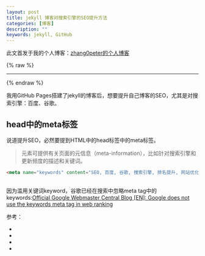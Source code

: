 ```yaml
---
layout: post
title: jekyll 博客对搜索引擎的SEO提升方法
categories: [博客]
description: ""
keywords: jekyll, GitHub
---
```


此文首发于我的个人博客：[zhang0peter的个人博客](https://zhang0peter.com)         

{% raw %}
***          
{% endraw %}



我用GitHub Pages搭建了jekyll的博客后，想要提升自己博客的SEO，尤其是对搜索引擎：百度、谷歌。

## head中的meta标签

说道提升SEO，必然要提到HTML中的head标签中的meta标签。

> <meta> 元素可提供有关页面的元信息（meta-information），比如针对搜索引擎和更新频度的描述和关键词。

```html
<meta name="keywords" content="SEO, 百度, 谷歌, 搜索引擎, 排名提升, 网站优化, 关键词">
  
```

因为滥用关键词keyword，谷歌已经在搜索中忽略meta tag中的keywords:[Official Google Webmaster Central Blog [EN]: Google does not use the keywords meta tag in web ranking](https://webmasters.googleblog.com/2009/09/google-does-not-use-keywords-meta-tag.html)







参考：

*   []()
*   []()
*   []()
*   []()
